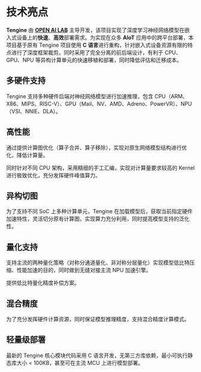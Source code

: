 # 技术亮点

**Tengine** 由 **[OPEN AI LAB](http://www.openailab.com)** 主导开发，该项目实现了深度学习神经网络模型在嵌入式设备上的**快速**、**高效**部署需求。为实现在众多 **AIoT** 应用中的跨平台部署，本项目基于原有 Tengine 项目使用 **C 语言**进行重构，针对嵌入式设备资源有限的特点进行了深度框架裁剪。同时采用了完全分离的前后端设计，有利于 CPU、GPU、NPU 等异构计算单元的快速移植和部署，同时降低评估和迁移成本。

## 多硬件支持

Tengine 支持多种硬件后端对神经网络模型进行加速推理，包含 CPU（ARM、X86、MIPS、RISC-V）、GPU（Mail、NV、AMD、Adreno、PowerVR）、NPU（VSI、NNIE、DLA）。

## 高性能

通过提供计算图优化（算子合并、算子移除），实现对原生网络模型结构进行优化，降低计算量。

同时针对不同 CPU 架构，采用精细的手工汇编，实现对计算量要求较高的 Kernel 进行极致优化，充分发挥硬件峰值算力。

## 异构切图

为了支持不同 SoC 上多种计算单元，Tengine 在加载模型后，获取当前指定硬件加速特性，灵活切分原有计算图，实现算力充分利用，同时提高模型支持的泛化性。

## 量化支持

支持主流的两种量化策略（对称分通道量化、非对称分层量化）实现模型低比特压缩、性能加速的目的，同时做到无缝对接主流 NPU 加速引擎。

提供低比特量化精度补偿方案。

## 混合精度

为了充分发挥硬件计算资源，同时保证模型推理精度，支持混合精度计算模式。

## 轻量级部署

最新的 Tengine 核心模块代码采用 C 语言开发，无第三方库依赖，最小可执行静态库大小 < 100KB，甚至可在主流 MCU 上进行模型部署。
